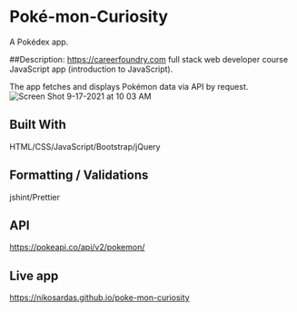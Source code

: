# Poké-mon-Curiosity
A Pokédex app.

##Description:
https://careerfoundry.com full stack web developer course JavaScript app (introduction to JavaScript).

The app fetches and displays Pokémon data via API by request.
![Screen Shot 9-17-2021 at 10 03 AM](https://user-images.githubusercontent.com/89710667/133795847-fceb3585-d78d-40e3-abc8-521abbb078a2.png)

## Built With
HTML/CSS/JavaScript/Bootstrap/jQuery

## Formatting / Validations
jshint/Prettier

## API
https://pokeapi.co/api/v2/pokemon/<br>

## Live app
https://nikosardas.github.io/poke-mon-curiosity



